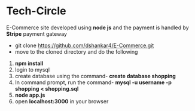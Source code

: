 # Tech-Circle
E-Commerce site developed using **node js** and the payment is handled by **Stripe** payment gateway
- git clone https://github.com/dshankar4/E-Commerce.git
- move to the cloned directory and do the following
1. **npm install**
2. login to mysql
3. create database using the command- **create database shopping**
4. In command prompt, run the command- **mysql -u username -p shopping < shopping.sql**
5. **node app.js**
6. open **localhost:3000** in your browser

